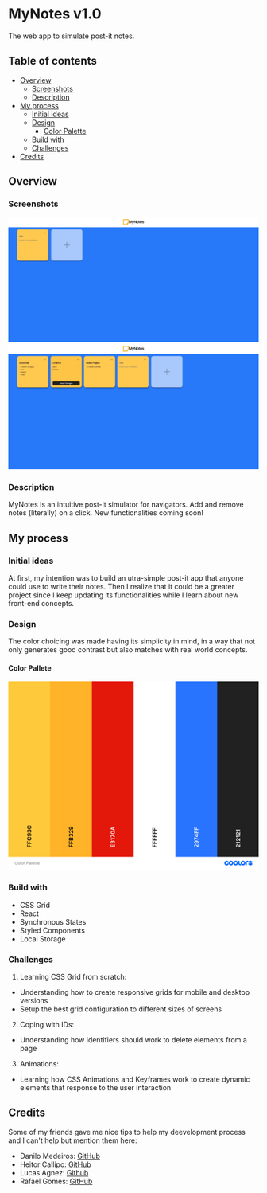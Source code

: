 # MyNotes v1.0

The web app to simulate post-it notes.

## Table of contents

- [Overview](#overview)
  - [Screenshots](#screenshot)
  - [Description](#description)
- [My process](#my-process)
  - [Initial ideas](#initial-ideas)
  - [Design](#design)
    - [Color Palette](#color-pallete)
  - [Build with](#build-with)
  - [Challenges](#challenges)
- [Credits](#credits)

## Overview

### Screenshots
![](./project-imgs/home.jpg)
![](./project-imgs/usage.jpg)

### Description

MyNotes is an intuitive post-it simulator for navigators. Add and remove notes (literally) on a click. New functionalities coming soon!

## My process

### Initial ideas

At first, my intention was to build an utra-simple post-it app that anyone could use to write their notes. Then I realize that it could be a greater project since I keep updating its functionalities while I learn about new front-end concepts.

### Design

The color choicing was made having its simplicity in mind, in a way that not only generates good contrast but also matches with real world concepts.

#### Color Pallete

![](./project-imgs/color-palette.png)

### Build with

- CSS Grid
- React
- Synchronous States
- Styled Components
- Local Storage

### Challenges

1. Learning CSS Grid from scratch:
- Understanding how to create responsive grids for mobile and desktop versions
- Setup the best grid configuration to different sizes of screens

2. Coping with IDs:
- Understanding how identifiers should work to delete elements from a page

3. Animations:
- Learning how CSS Animations and Keyframes work to create dynamic elements that response to the user interaction

## Credits

Some of my friends gave me nice tips to help my deevelopment process and I can't help but mention them here:

- Danilo Medeiros: [GitHub](https://github.com/Dhanilow15)
- Heitor Callipo: [GitHub](https://github.com/heitorcallipo)
- Lucas Agnez: [Github](https://github.com/LucasAgnez)
- Rafael Gomes: [GitHub](https://github.com/rafaelgdgs)

